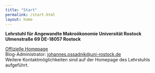 ```yaml
---
title: "Start"
permalink: /start.html
layout: home
---
```

**Lehrstuhl für Angewandte Makroökonomie
Universität Rostock
Ulmenstraße 69
DE-18057 Rostock**

<a href="https://www.vwl.uni-rostock.de/institut/professuren-i/angewandte-makrooekonomie-prof-dr-britta-gehrke/">Offizielle Homepage</a> <br>
Blog-Administrator: johannes.ossadnik@uni-rostock.de<br>
Weitere Kontaktmöglichkeiten sind auf der Homepage des Lehrstuhls aufgeführt.
